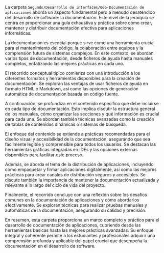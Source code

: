 La carpeta `Segundo/Desarrollo de interfaces/006-Documentación de aplicaciones` aborda un aspecto fundamental pero a menudo desatendido del desarrollo de software: la documentación. Este nivel de la jerarquía se centra en proporcionar una guía exhaustiva y práctica sobre cómo crear, mantener y distribuir documentación efectiva para aplicaciones informáticas.

La documentación es esencial porque sirve como una herramienta crucial para el mantenimiento del código, la colaboración entre equipos y la comprensión futura de sistemas complejos. En este contexto, se abordan varios tipos de documentación, desde ficheros de ayuda hasta manuales completos, enfatizando las mejores prácticas en cada uno.

El recorrido conceptual típico comienza con una introducción a los diferentes formatos y herramientas disponibles para la creación de documentación. Se exploran las ventajas de usar ficheros de ayuda en formato HTML o Markdown, así como las opciones de generación automática de documentación basada en código fuente.

A continuación, se profundiza en el contenido específico que debe incluirse en cada tipo de documentación. Esto implica discutir la estructura general de los manuales, cómo organizar las secciones y qué información es crucial para cada una. Se abordan también técnicas avanzadas como la creación de tablas de contenidos dinámicas o sistemas de búsqueda.

El enfoque del contenido se extiende a prácticas recomendadas para el diseño visual y accesibilidad de la documentación, asegurando que sea fácilmente legible y comprensible para todos los usuarios. Se destacan las herramientas gráficas integradas en IDEs y las opciones externas disponibles para facilitar este proceso.

Además, se aborda el tema de la distribución de aplicaciones, incluyendo cómo empaquetar y firmar aplicaciones digitalmente, así como las mejores prácticas para crear canales de distribución seguros y accesibles. Se discute también la importancia de mantener la documentación actualizada y relevante a lo largo del ciclo de vida del proyecto.

Finalmente, el recorrido concluye con una reflexión sobre los desafíos comunes en la documentación de aplicaciones y cómo abordarlos efectivamente. Se exploran técnicas para realizar pruebas manuales y automáticas de la documentación, asegurando su calidad y precisión.

En resumen, esta carpeta proporciona un marco completo y práctico para el desarrollo de documentación de aplicaciones, cubriendo desde las herramientas básicas hasta las mejores prácticas avanzadas. Su enfoque integral y coherente permite a los estudiantes y profesionales adquirir una comprensión profunda y aplicable del papel crucial que desempeña la documentación en el desarrollo de software.
